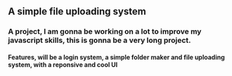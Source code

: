 ## A simple file uploading system

### A project, I am gonna be working on a lot to improve my javascript skills, this is gonna be a very long project.

#### Features, will be a login system, a simple folder maker and file uploading system, with a reponsive and cool UI
